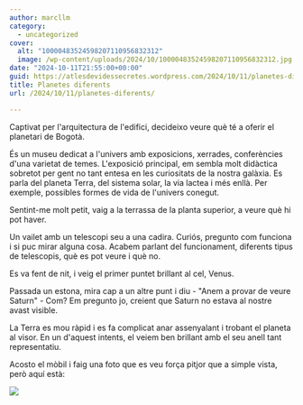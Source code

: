 ```yaml
---
author: marcllm
category:
  - uncategorized
cover:
  alt: "10000483524598207110956832312"
  image: /wp-content/uploads/2024/10/10000483524598207110956832312.jpg
date: "2024-10-11T21:55:00+00:00"
guid: https://atlesdevidessecretes.wordpress.com/2024/10/11/planetes-diferents/
title: Planetes diferents
url: /2024/10/11/planetes-diferents/

---
```

Captivat per l'arquitectura de l'edifici, decideixo veure què té a oferir el planetari de Bogotà.

És un museu dedicat a l'univers amb exposicions, xerrades, conferències d'una varietat de temes. L'exposició principal, em sembla molt didàctica sobretot per gent no tant entesa en les curiositats de la nostra galàxia. Es parla del planeta Terra, del sistema solar, la via lactea i més enllà. Per exemple, possibles formes de vida de l'univers conegut.

Sentint-me molt petit, vaig a la terrassa de la planta superior, a veure què hi pot haver.

Un vailet amb un telescopi seu a una cadira. Curiós, pregunto com funciona i si puc mirar alguna cosa. Acabem parlant del funcionament, diferents tipus de telescopis, què es pot veure i què no.

Es va fent de nit, i veig el primer puntet brillant al cel, Venus.

Passada un estona, mira cap a un altre punt i diu - "Anem a provar de veure Saturn" - Com? Em pregunto jo, creient que Saturn no estava al nostre avast visible.

La Terra es mou ràpid i es fa complicat anar assenyalant i trobant el planeta al visor. En un d'aquest intents, el veiem ben brillant amb el seu anell tant representatiu.

Acosto el mòbil i faig una foto que es veu força pitjor que a simple vista, però aquí està:

![](/wp-content/uploads/2024/10/10000483524598207110956832312.jpg)
